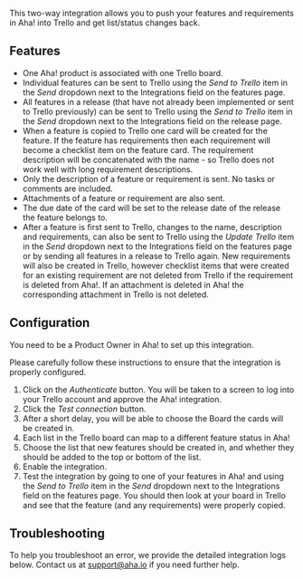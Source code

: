 This two-way integration allows you to push your features and requirements in Aha! into Trello and get list/status changes back.

## Features

* One Aha! product is associated with one Trello board.
* Individual features can be sent to Trello using the _Send to Trello_ item in the _Send_ dropdown next to the Integrations field on the features page.
* All features in a release (that have not already been implemented or sent to Trello previously) can be sent to Trello using the _Send to Trello_ item in the _Send_ dropdown next to the Integrations field on the release page.
* When a feature is copied to Trello one card will be created for the feature. If the feature has requirements then each requirement will become a checklist item on the feature card. The requirement description will be concatenated with the name - so Trello does not work well with long requirement descriptions.
* Only the description of a feature or requirement is sent. No tasks or comments are included. 
* Attachments of a feature or requirement are also sent.
* The due date of the card will be set to the release date of the release the feature belongs to.
* After a feature is first sent to Trello, changes to the name, description and requirements, can also be sent to Trello using the _Update Trello_ item in the _Send_ dropdown next to the Integrations field on the features page or by sending all features in a release to Trello again. New requirements will also be created in Trello, however checklist items that were created for an existing requirement are not deleted from Trello if the requirement is deleted from Aha!. If an attachment is deleted in Aha! the corresponding attachment in Trello is not deleted.

## Configuration

You need to be a Product Owner in Aha! to set up this integration.

Please carefully follow these instructions to ensure that the integration is properly configured.

1. Click on the _Authenticate_ button. You will be taken to a screen to log into your Trello account and approve the Aha! integration.
2. Click the _Test connection_ button.
3. After a short delay, you will be able to choose the Board the cards will be created in.
4. Each list in the Trello board can map to a different feature status in Aha!
5. Choose the list that new features should be created in, and whether they should be added to the top or bottom of the list.
6. Enable the integration.
7. Test the integration by going to one of your features in Aha! and using the _Send to Trello_ item in the _Send_ dropdown next to the Integrations field on the features page. You should then look at your board in Trello and see that the feature (and any requirements) were properly copied.


## Troubleshooting

To help you troubleshoot an error, we provide the detailed integration logs below. Contact us at support@aha.io if you need further help.
